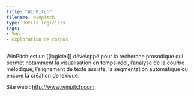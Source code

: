 ```yaml
---
title: "WinPitch"
filename: winpitch
type: Outils logiciels
tags:
- Son
- Exploration de corpus
---
```


WinPitch est un [[logiciel]] développé pour la recherche prosodique qui permet notamment la visualisation en temps-réel, l’analyse de la courbe mélodique, l’alignement de texte assisté, la segmentation automatique ou encore la création de lexique.

Site web : <http://www.winpitch.com>

